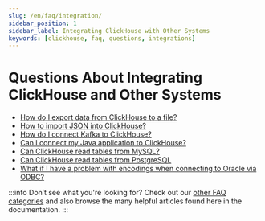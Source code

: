 ```yaml
---
slug: /en/faq/integration/
sidebar_position: 1
sidebar_label: Integrating ClickHouse with Other Systems
keywords: [clickhouse, faq, questions, integrations]
---
```


# Questions About Integrating ClickHouse and Other Systems

-   [How do I export data from ClickHouse to a file?](/docs/en/faq/integration/file-export.md)
-   [How to import JSON into ClickHouse?](/docs/en/integrations/data-ingestion/data-formats/json.md)
-   [How do I connect Kafka to ClickHouse?](/docs/en/integrations/data-ingestion/kafka/index.md)
-   [Can I connect my Java application to ClickHouse?](/docs/en/integrations/data-ingestion/dbms/jdbc-with-clickhouse.md)
-   [Can ClickHouse read tables from MySQL?](/docs/en/integrations/data-ingestion/dbms/mysql/index.md)
-   [Can ClickHouse read tables from PostgreSQL](/docs/en/integrations/data-ingestion/dbms/postgresql/index.md)
-   [What if I have a problem with encodings when connecting to Oracle via ODBC?](/docs/en/faq/integration/oracle-odbc.md)

:::info Don’t see what you're looking for?
Check out our [other FAQ categories](/docs/en/faq/) and also browse the many helpful articles found here in the documentation.
:::

